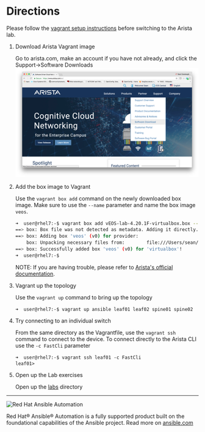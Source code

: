 # Directions

Please follow the [vagrant setup instructions](../README.md) before switching to the Arista lab.

1. Download Arista Vagrant image

   Go to arista.com, make an account if you have not already, and click the Support->Software Downloads ![screenshot](download.png)

2. Add the box image to Vagrant

   Use the `vagrant box add` command on the newly downloaded box image.  Make sure to use the `--name` parameter and name the box image `veos`.

   ```bash
   ➜  user@rhel7:-$ vagrant box add vEOS-lab-4.20.1F-virtualbox.box --name veos
   ==> box: Box file was not detected as metadata. Adding it directly...
   ==> box: Adding box 'veos' (v0) for provider:
       box: Unpacking necessary files from:        file:///Users/sean/Documents/GitHub/linklight/vagrant-demo/arista/vEOS-lab-4.20.1F-virtualbox.box
   ==> box: Successfully added box 'veos' (v0) for 'virtualbox'!
   ➜  user@rhel7:-$
   ```

   NOTE: If you are having trouble, please refer to [Arista's official documentation](https://eos.arista.com/using-veos-with-vagrant-and-virtualbox/).

3. Vagrant up the topology

    Use the `vagrant up` command to bring up the topology

    ```
    ➜  user@rhel7:-$ vagrant up ansible leaf01 leaf02 spine01 spine02
    ```

4. Try connecting to an individual switch

   From the same directory as the Vagrantfile, use the `vagrant ssh` command to connect to the device.  To connect directly to the Arista CLI use the `-c FastCli` parameter

   ```
   ➜  user@rhel7:-$ vagrant ssh leaf01 -c FastCli
   leaf01>
   ```

5. Open up the Lab exercises

   Open up the [labs](./labs) directory

 ---
![Red Hat Ansible Automation](../../images/rh-ansible-automation.png)

Red Hat® Ansible® Automation is a fully supported product built on the foundational capabilities of the Ansible project. Read more on [ansible.com](https://www.ansible.com/overview/networking)
